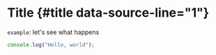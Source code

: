 # Title {#title  data-source-line="1"}

```example```: let's see what happens

```javascript {data-source-line="5"}
console.log("Hello, world");
```
